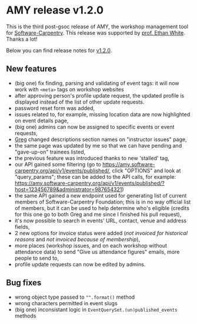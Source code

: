 # AMY release v1.2.0

This is the third post-gsoc release of AMY, the workshop management tool
for [Software-Carpentry](https://software-carpentry.org/). This release
was supported by [prof. Ethan White](http://whitelab.weecology.org/).
Thanks a lot!

Below you can find release notes for
[v1.2.0](https://github.com/swcarpentry/amy/milestones/v1.2).

## New features

-   (big one) fix finding, parsing and validating of event tags: it will
    now work with `<meta>` tags on workshop websites
-   after approving person's profile update request, the updated profile
    is displayed instead of the list of other update requests.
-   password reset form was added,
-   issues related to, for example, missing location data are now
    highlighted on event details page,
-   (big one) admins can now be assigned to specific events or event
    requests,
-   [Greg][] changed descriptions section names on "instructor issues" page,
-   the same page was updated by me so that we can have pending and
    "gave-up-on" trainees listed,
-   the previous feature was introduced thanks to new 'stalled' tag,
-   our API gained some filtering (go to
    <https://amy.software-carpentry.org/api/v1/events/published/>, click
    "OPTIONS" and look at "query\_params"; these can be added to the API
    calls, for example:
    <https://amy.software-carpentry.org/api/v1/events/published/?host=123456789&administrator=987654321>)
-   the same API gained a new endpoint used for generating list of
    current members of Software-Carpentry Foundation; this is in no way
    official list of members, but it can be used to help determine who's
    eligible (credits for this one go to both Greg and me since I
    finished his pull request),
-   it's now possible to search in events' URL, contact, venue and
    address fields,
-   2 new options for invoice status were added (*not invoiced for
    historical reasons* and *not invoiced because of membership*),
-   more places (workshop issues, and on each workshop without
    attendance data) to send "Give us attendance figures" emails, more
    people to send to,
-   profile update requests can now be edited by admins.

## Bug fixes

-   wrong object type passed to `"".format()` method
-   wrong characters permitted in event slugs
-   (big one) inconsistant logic in `EventQuerySet.(un)published_events`
    methods

[Greg]: https://github.com/gvwilson
